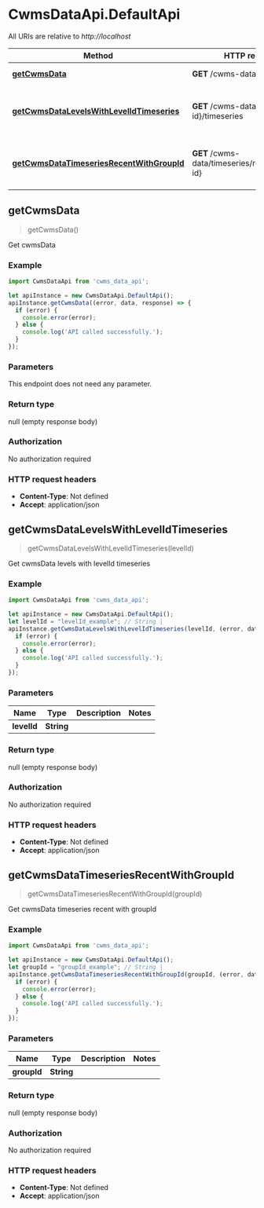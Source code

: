 # CwmsDataApi.DefaultApi

All URIs are relative to *http://localhost*

Method | HTTP request | Description
------------- | ------------- | -------------
[**getCwmsData**](DefaultApi.md#getCwmsData) | **GET** /cwms-data | Get cwmsData
[**getCwmsDataLevelsWithLevelIdTimeseries**](DefaultApi.md#getCwmsDataLevelsWithLevelIdTimeseries) | **GET** /cwms-data/levels/{level-id}/timeseries | Get cwmsData levels with levelId timeseries
[**getCwmsDataTimeseriesRecentWithGroupId**](DefaultApi.md#getCwmsDataTimeseriesRecentWithGroupId) | **GET** /cwms-data/timeseries/recent/{group-id} | Get cwmsData timeseries recent with groupId



## getCwmsData

> getCwmsData()

Get cwmsData

### Example

```javascript
import CwmsDataApi from 'cwms_data_api';

let apiInstance = new CwmsDataApi.DefaultApi();
apiInstance.getCwmsData((error, data, response) => {
  if (error) {
    console.error(error);
  } else {
    console.log('API called successfully.');
  }
});
```

### Parameters

This endpoint does not need any parameter.

### Return type

null (empty response body)

### Authorization

No authorization required

### HTTP request headers

- **Content-Type**: Not defined
- **Accept**: application/json


## getCwmsDataLevelsWithLevelIdTimeseries

> getCwmsDataLevelsWithLevelIdTimeseries(levelId)

Get cwmsData levels with levelId timeseries

### Example

```javascript
import CwmsDataApi from 'cwms_data_api';

let apiInstance = new CwmsDataApi.DefaultApi();
let levelId = "levelId_example"; // String | 
apiInstance.getCwmsDataLevelsWithLevelIdTimeseries(levelId, (error, data, response) => {
  if (error) {
    console.error(error);
  } else {
    console.log('API called successfully.');
  }
});
```

### Parameters


Name | Type | Description  | Notes
------------- | ------------- | ------------- | -------------
 **levelId** | **String**|  | 

### Return type

null (empty response body)

### Authorization

No authorization required

### HTTP request headers

- **Content-Type**: Not defined
- **Accept**: application/json


## getCwmsDataTimeseriesRecentWithGroupId

> getCwmsDataTimeseriesRecentWithGroupId(groupId)

Get cwmsData timeseries recent with groupId

### Example

```javascript
import CwmsDataApi from 'cwms_data_api';

let apiInstance = new CwmsDataApi.DefaultApi();
let groupId = "groupId_example"; // String | 
apiInstance.getCwmsDataTimeseriesRecentWithGroupId(groupId, (error, data, response) => {
  if (error) {
    console.error(error);
  } else {
    console.log('API called successfully.');
  }
});
```

### Parameters


Name | Type | Description  | Notes
------------- | ------------- | ------------- | -------------
 **groupId** | **String**|  | 

### Return type

null (empty response body)

### Authorization

No authorization required

### HTTP request headers

- **Content-Type**: Not defined
- **Accept**: application/json

